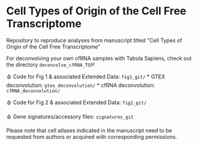 # Cell Types of Origin of the Cell Free Transcriptome
Repository to reproduce analyses from manuscript titled "Cell Types of Origin of the Cell Free Transcriptome"

For deconvolving your own cfRNA samples with Tabula Sapiens, check out the directory ```deconvolve_cfRNA_TSP```!

🩸 Code for Fig 1 & associated Extended Data: ```fig1_git/``` 
	* GTEX deconvolution: ```gtex_deconvolution/``` 
	* cfRNA deconvolution: ```cfRNA_deconvolution/```

🩸 Code for Fig 2 & associated Extended Data: ```fig2_git/``` 

🩸 Gene signatures/accessory files: ```signatures_git```   


Please note that cell atlases indicated in the manuscript need to be requested from authors or acquired with corresponding permissions.
